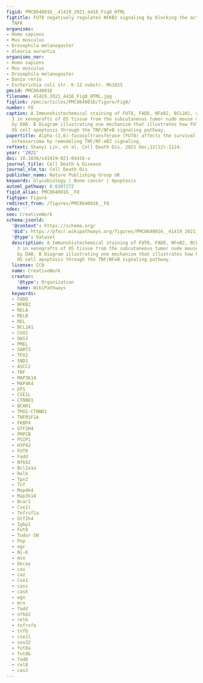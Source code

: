 ```yaml
---
figid: PMC8640016__41419_2021_4416_Fig8_HTML
figtitle: FUT8 negatively regulates NFKB2 signaling by blocking the activation of
  TNFR
organisms:
- Homo sapiens
- Mus musculus
- Drosophila melanogaster
- Aleuria aurantia
organisms_ner:
- Homo sapiens
- Mus musculus
- Drosophila melanogaster
- Danio rerio
- Escherichia coli str. K-12 substr. MG1655
pmcid: PMC8640016
filename: 41419_2021_4416_Fig8_HTML.jpg
figlink: /pmc/articles/PMC8640016/figure/Fig8/
number: F8
caption: A Immunohistochemical staining of FUT8, FADD, NFκB2, BCL2A1, and cleaved-caspase
  3 in xenografts of OS tissue from the subcutaneous tumor nude mouse model visualized
  by DAB. B Diagram illustrating one mechanism that illustrates how FUT8 influences
  OS cell apoptosis through the TNF/NFκB signaling pathway.
papertitle: Alpha-(1,6)-fucosyltransferase (FUT8) affects the survival strategy of
  osteosarcoma by remodeling TNF/NF-κB2 signaling.
reftext: Shanyi Lin, et al. Cell Death Dis. 2021 Dec;12(12):1124.
year: '2021'
doi: 10.1038/s41419-021-04416-x
journal_title: Cell Death & Disease
journal_nlm_ta: Cell Death Dis
publisher_name: Nature Publishing Group UK
keywords: Glycobiology | Bone cancer | Apoptosis
automl_pathway: 0.6307272
figid_alias: PMC8640016__F8
figtype: Figure
redirect_from: /figures/PMC8640016__F8
ndex: ''
seo: CreativeWork
schema-jsonld:
  '@context': https://schema.org/
  '@id': https://pfocr.wikipathways.org/figures/PMC8640016__41419_2021_4416_Fig8_HTML.html
  '@type': Dataset
  description: A Immunohistochemical staining of FUT8, FADD, NFκB2, BCL2A1, and cleaved-caspase
    3 in xenografts of OS tissue from the subcutaneous tumor nude mouse model visualized
    by DAB. B Diagram illustrating one mechanism that illustrates how FUT8 influences
    OS cell apoptosis through the TNF/NFκB signaling pathway.
  license: CC0
  name: CreativeWork
  creator:
    '@type': Organization
    name: WikiPathways
  keywords:
  - FADD
  - NFKB2
  - RELA
  - RELB
  - REL
  - BCL2A1
  - CUX1
  - OAS3
  - PMEL
  - SART3
  - TPX2
  - SND1
  - ASCC2
  - TNF
  - MAP3K14
  - MAP4K4
  - EFS
  - CSE1L
  - CTNND1
  - BCAR1
  - TMX2-CTNND1
  - TNFRSF1A
  - FKBP4
  - GTF2H4
  - PMPCB
  - PSIP1
  - H3P42
  - FUT8
  - Fadd
  - Nfkb2
  - Bcl2a1a
  - Relb
  - Tpx2
  - Tnf
  - Map4k4
  - Map3k14
  - Bcar1
  - Cse1l
  - Tnfrsf1a
  - Gtf2h4
  - Igbp1
  - Fut8
  - Tudor-SN
  - Pep
  - egr
  - Ni-K
  - msn
  - Decay
  - cas
  - caz
  - Cse1
  - cass
  - cash
  - wgn
  - mrn
  - fadd
  - nfkb2
  - relb
  - tnfrsfa
  - tnfb
  - cse1l
  - sox32
  - fut8a
  - fut8b
  - fadD
  - relB
  - cas3
---
```

